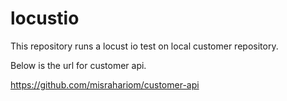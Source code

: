 # locustio

This repository runs a locust io test on local customer repository.

Below is the url for customer api.

https://github.com/misrahariom/customer-api
